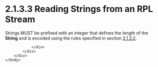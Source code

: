 <html dir="LTR" xmlns:mshelp="http://msdn.microsoft.com/mshelp" xmlns:ddue="http://ddue.schemas.microsoft.com/authoring/2003/5" xmlns:xlink="http://www.w3.org/1999/xlink" xmlns:tool="http://www.microsoft.com/tooltip">
    <head>
        <meta http-equiv="Content-Type" content="text/html; CHARSET=utf-8"></meta>
        <meta name="save" content="history"></meta>
        <title>2.1.3.3 Reading Strings from an RPL Stream</title>
        <xml>
            <mshelp:toctitle title="2.1.3.3 Reading Strings from an RPL Stream"></mshelp:toctitle>
            <mshelp:rltitle title="[MS-RPL]: Reading Strings from an RPL Stream"></mshelp:rltitle>
            <mshelp:keyword index="A" term="85a4b338-9dc9-4c69-a492-9400cd46cf70"></mshelp:keyword>
            <mshelp:attr name="DCSext.ContentType" value="open specification"></mshelp:attr>
            <mshelp:attr name="AssetID" value="85a4b338-9dc9-4c69-a492-9400cd46cf70"></mshelp:attr>
            <mshelp:attr name="TopicType" value="kbRef"></mshelp:attr>
            <mshelp:attr name="DCSext.Title" value="[MS-RPL]: Reading Strings from an RPL Stream" />
        </xml>
    </head>
    <body>
        <div id="header">
            <h1 class="heading">2.1.3.3 Reading Strings from an RPL Stream</h1>
        </div>
        <div id="mainSection">
            <div id="mainBody">
                <div id="allHistory" class="saveHistory"></div>
                <div id="sectionSection0" class="section" name="collapseableSection">
                    

<p>Strings MUST be prefixed with an integer that defines the
length of the <b>String</b> and is encoded using the rules specified in section
<a href="404473f6-e5b4-4e53-8af7-4c181457b7d3.html">2.1.3.2</a>. </p>


                </div>
            </div>
        </div>
    </body>
</html>